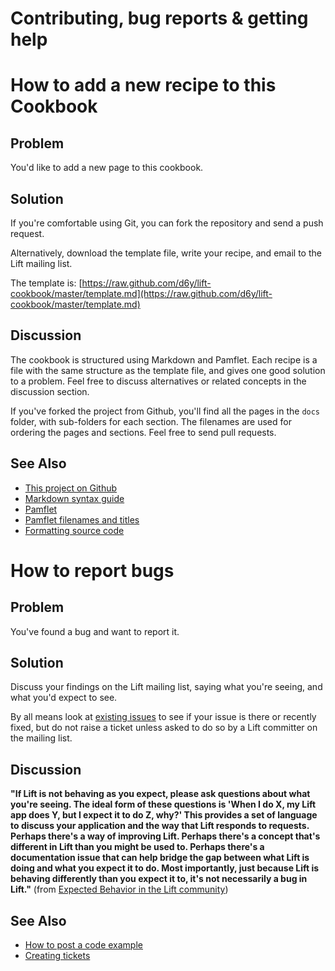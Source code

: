 Contributing, bug reports & getting help
========================================


How to add a new recipe to this Cookbook
========================================

Problem
-------

You'd like to add a new page to this cookbook.

Solution
--------

If you're comfortable using Git, you can fork the repository and send a push request.

Alternatively, download the template file, write your recipe, and email to the Lift mailing list.

The template is: [https://raw.github.com/d6y/lift-cookbook/master/template.md](https://raw.github.com/d6y/lift-cookbook/master/template.md)


Discussion
----------

The cookbook is structured using Markdown and Pamflet.  Each recipe is a file with the same structure as the template file, and gives one good solution to a problem.  Feel free to discuss alternatives or related concepts in the discussion section.

If you've forked the project from Github, you'll find all the pages in the `docs` folder, with sub-folders for each section.  The filenames are used for ordering the pages and sections.  Feel free to send pull requests.

See Also
--------

* [This project on Github](https://github.com/d6y/lift-cookbook/)
* [Markdown syntax guide](http://daringfireball.net/projects/markdown/syntax)
* [Pamflet](http://pamflet.databinder.net/Pamflet.html)
* [Pamflet filenames and titles](http://pamflet.databinder.net/Filenames+and+Page+Names.html)
* [Formatting source code](http://pamflet.databinder.net/Source+Code+Highlighting.html)



How to report bugs
==================

Problem
-------

You've found a bug and want to report it.

Solution
--------

Discuss your findings on the Lift mailing list, saying what you're seeing, and what you'd expect to see.

By all means look at [existing issues](https://github.com/lift/modules/issues) to see if your issue is there or recently fixed, but do not raise a ticket unless asked to do so by a Lift committer on the mailing list.


Discussion
----------

__"If Lift is not behaving as you expect, please ask questions about what you're seeing. The ideal form of these questions is 'When I do X, my Lift app does Y, but I expect it to do Z, why?' This provides a set of language to discuss your application and the way that Lift responds to requests. Perhaps there's a way of improving Lift. Perhaps there's a concept that's different in Lift than you might be used to. Perhaps there's a documentation issue that can help bridge the gap between what Lift is doing and what you expect it to do. Most importantly, just because Lift is behaving differently than you expect it to, it's not necessarily a bug in Lift."__ (from [Expected Behavior in the Lift community](http://lift.la/expected-behavior-in-the-lift-community))


See Also
--------

* [How to post a code example](http://www.assembla.com/wiki/show/liftweb/Posting_example_code)
* [Creating tickets](http://www.assembla.com/wiki/show/liftweb/Creating_tickets)


